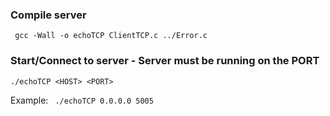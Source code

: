 ### Compile server

``` gcc -Wall -o echoTCP ClientTCP.c ../Error.c```

### Start/Connect to server - Server must be running on the PORT


``` ./echoTCP <HOST> <PORT> ``` 

Example: ``` ./echoTCP 0.0.0.0 5005```   



